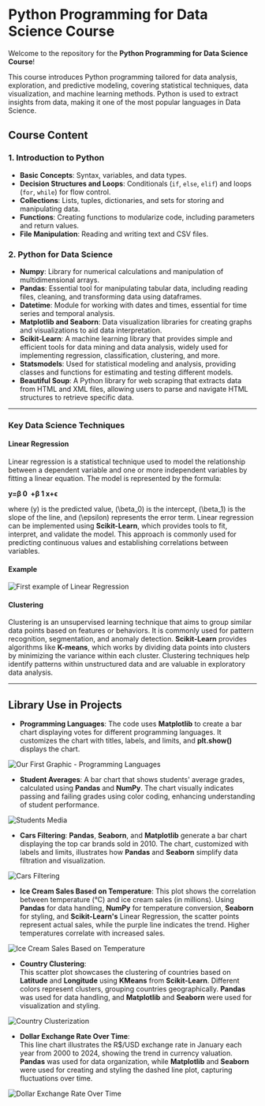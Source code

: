 # Python Programming for Data Science Course

Welcome to the repository for the **Python Programming for Data Science Course**!

This course introduces Python programming tailored for data analysis, exploration, and predictive modeling, covering statistical techniques, data visualization, and machine learning methods. Python is used to extract insights from data, making it one of the most popular languages in Data Science.

## Course Content

### 1. Introduction to Python
- **Basic Concepts**: Syntax, variables, and data types.
- **Decision Structures and Loops**: Conditionals (`if`, `else`, `elif`) and loops (`for`, `while`) for flow control.
- **Collections**: Lists, tuples, dictionaries, and sets for storing and manipulating data.
- **Functions**: Creating functions to modularize code, including parameters and return values.
- **File Manipulation**: Reading and writing text and CSV files.

### 2. Python for Data Science
- **Numpy**: Library for numerical calculations and manipulation of multidimensional arrays.
- **Pandas**: Essential tool for manipulating tabular data, including reading files, cleaning, and transforming data using dataframes.
- **Datetime**: Module for working with dates and times, essential for time series and temporal analysis.
- **Matplotlib and Seaborn**: Data visualization libraries for creating graphs and visualizations to aid data interpretation.
- **Scikit-Learn**: A machine learning library that provides simple and efficient tools for data mining and data analysis, widely used for implementing regression, classification, clustering, and more.
- **Statsmodels**: Used for statistical modeling and analysis, providing classes and functions for estimating and testing different models.
- **Beautiful Soup**: A Python library for web scraping that extracts data from HTML and XML files, allowing users to parse and navigate HTML structures to retrieve specific data. 

---

### Key Data Science Techniques

#### Linear Regression

Linear regression is a statistical technique used to model the relationship between a dependent variable and one or more independent variables by fitting a linear equation. The model is represented by the formula:

  **y=β 
  0
​
   +β 
  1
  x+ϵ**

where \(y\) is the predicted value, \(\beta_0\) is the intercept, \(\beta_1\) is the slope of the line, and \(\epsilon\) represents the error term. Linear regression can be implemented using **Scikit-Learn**, which provides tools to fit, interpret, and validate the model. This approach is commonly used for predicting continuous values and establishing correlations between variables.

#### Example
<img alt="First example of Linear Regression" src="/Assets/Linear_Regression.png">

#### Clustering

Clustering is an unsupervised learning technique that aims to group similar data points based on features or behaviors. It is commonly used for pattern recognition, segmentation, and anomaly detection. **Scikit-Learn** provides algorithms like **K-means**, which works by dividing data points into clusters by minimizing the variance within each cluster. Clustering techniques help identify patterns within unstructured data and are valuable in exploratory data analysis.

---

## Library Use in Projects

- **Programming Languages**:
  The code uses **Matplotlib** to create a bar chart displaying votes for different programming languages. It customizes the chart with titles, labels, and limits, and **plt.show()** displays the chart.

<img alt="Our First Graphic - Programming Languages" src="/Assets/First_Graphic.png">

- **Student Averages**:
  A bar chart that shows students' average grades, calculated using **Pandas** and **NumPy**. The chart visually indicates passing and failing grades using color coding, enhancing understanding of student performance.

<img alt="Students Media" src="/Assets/Students_Media.png">

- **Cars Filtering**:
  **Pandas**, **Seaborn**, and **Matplotlib** generate a bar chart displaying the top car brands sold in 2010. The chart, customized with labels and limits, illustrates how **Pandas** and **Seaborn** simplify data filtration and visualization.

<img alt="Cars Filtering" src="/Assets/Car_Brands.png">

- **Ice Cream Sales Based on Temperature**: 
  This plot shows the correlation between temperature (°C) and ice cream sales (in millions). Using **Pandas** for data handling, **NumPy** for temperature conversion, **Seaborn** for styling, and **Scikit-Learn's** Linear Regression, the scatter points represent actual sales, while the purple line indicates the trend. Higher temperatures correlate with increased sales.

<img alt="Ice Cream Sales Based on Temperature" src="/Assets/Ice_Cream_Sales.png">

- **Country Clustering**: <br/>
  This scatter plot showcases the clustering of countries based on **Latitude** and **Longitude** using **KMeans** from **Scikit-Learn**. Different colors represent clusters, grouping countries geographically. **Pandas** was used for data handling, and **Matplotlib** and **Seaborn** were used for visualization and styling.

<img alt="Country Clusterization" src="/Assets/Countries_Clusterization.png">

- **Dollar Exchange Rate Over Time**: <br/>
  This line chart illustrates the R$/USD exchange rate in January each year from 2000 to 2024, showing the trend in currency valuation. **Pandas** was used for data organization, while **Matplotlib** and **Seaborn** were used for creating and styling the dashed line plot, capturing fluctuations over time.

<img alt="Dollar Exchange Rate Over Time" src="/Assets/Dolar_Graphic.png">
